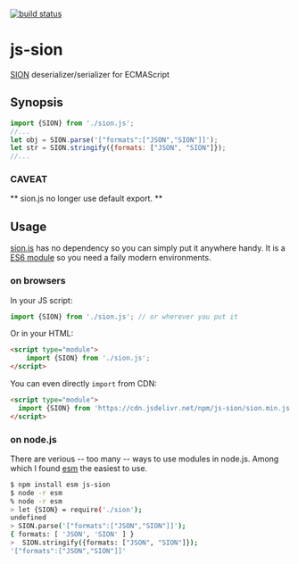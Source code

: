 [![build status](https://secure.travis-ci.org/dankogai/js-sion.png)](http://travis-ci.org/dankogai/js-sion)

# js-sion

[SION] deserializer/serializer for ECMAScript

[SION]: https://dankogai.github.io/SION/

## Synopsis

```javascript
import {SION} from './sion.js';
//...
let obj = SION.parse('["formats":["JSON","SION"]]');
let str = SION.stringify({formats: ["JSON", "SION"]});
//...
```

### CAVEAT

** sion.js no longer use default export. **

## Usage

[sion.js] has no dependency so you can simply put it anywhere handy.  It is a [ES6 module] so you need a faily modern environments.

[sion.js]: ./sion.js
[ES6 module]: https://developer.mozilla.org/en-US/docs/Web/JavaScript/Reference/Statements/import

### on browsers

In your JS script:

```javascript
import {SION} from './sion.js'; // or wherever you put it
```

Or in your HTML:

```html
<script type="module">
    import {SION} from './sion.js';
</script>
```

You can even directly `import` from CDN:

```html
<script type="module">
  import {SION} from 'https://cdn.jsdelivr.net/npm/js-sion/sion.min.js';
</script>
```

### on node.js

There are verious -- too many -- ways to use modules in node.js.  Among which I found [esm] the easiest to use.

[esm]: https://github.com/standard-things/esm


```sh
$ npm install esm js-sion
$ node -r esm
% node -r esm 
> let {SION} = require('./sion');
undefined
> SION.parse('["formats":["JSON","SION"]]');
{ formats: [ 'JSON', 'SION' ] }
>  SION.stringify({formats: ["JSON", "SION"]});
'["formats":["JSON","SION"]]'
```

